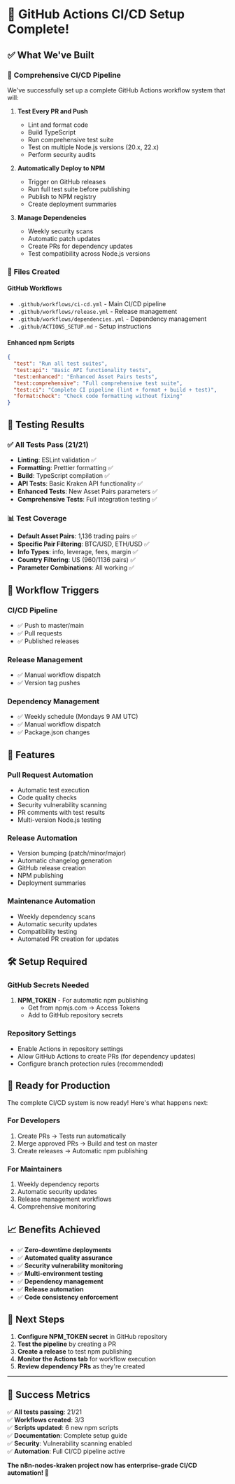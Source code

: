 # 🚀 GitHub Actions CI/CD Setup Complete!

## ✅ What We've Built

### 🔧 **Comprehensive CI/CD Pipeline**
We've successfully set up a complete GitHub Actions workflow system that will:

1. **Test Every PR and Push**
   - Lint and format code
   - Build TypeScript
   - Run comprehensive test suite
   - Test on multiple Node.js versions (20.x, 22.x)
   - Perform security audits

2. **Automatically Deploy to NPM**
   - Trigger on GitHub releases
   - Run full test suite before publishing
   - Publish to NPM registry
   - Create deployment summaries

3. **Manage Dependencies**
   - Weekly security scans
   - Automatic patch updates
   - Create PRs for dependency updates
   - Test compatibility across Node.js versions

### 📁 **Files Created**

#### GitHub Workflows
- `.github/workflows/ci-cd.yml` - Main CI/CD pipeline
- `.github/workflows/release.yml` - Release management
- `.github/workflows/dependencies.yml` - Dependency management
- `.github/ACTIONS_SETUP.md` - Setup instructions

#### Enhanced npm Scripts
```json
{
  "test": "Run all test suites",
  "test:api": "Basic API functionality tests", 
  "test:enhanced": "Enhanced Asset Pairs tests",
  "test:comprehensive": "Full comprehensive test suite",
  "test:ci": "Complete CI pipeline (lint + format + build + test)",
  "format:check": "Check code formatting without fixing"
}
```

## 🎯 **Testing Results**

### ✅ **All Tests Pass (21/21)**
- **Linting**: ESLint validation ✅
- **Formatting**: Prettier formatting ✅
- **Build**: TypeScript compilation ✅
- **API Tests**: Basic Kraken API functionality ✅
- **Enhanced Tests**: New Asset Pairs parameters ✅
- **Comprehensive Tests**: Full integration testing ✅

### 📊 **Test Coverage**
- **Default Asset Pairs**: 1,136 trading pairs ✅
- **Specific Pair Filtering**: BTC/USD, ETH/USD ✅
- **Info Types**: info, leverage, fees, margin ✅
- **Country Filtering**: US (960/1136 pairs) ✅
- **Parameter Combinations**: All working ✅

## 🔄 **Workflow Triggers**

### **CI/CD Pipeline**
- ✅ Push to master/main
- ✅ Pull requests
- ✅ Published releases

### **Release Management**
- ✅ Manual workflow dispatch
- ✅ Version tag pushes

### **Dependency Management**
- ✅ Weekly schedule (Mondays 9 AM UTC)
- ✅ Manual workflow dispatch
- ✅ Package.json changes

## 🎨 **Features**

### **Pull Request Automation**
- Automatic test execution
- Code quality checks
- Security vulnerability scanning
- PR comments with test results
- Multi-version Node.js testing

### **Release Automation**
- Version bumping (patch/minor/major)
- Automatic changelog generation
- GitHub release creation
- NPM publishing
- Deployment summaries

### **Maintenance Automation**
- Weekly dependency scans
- Automatic security updates
- Compatibility testing
- Automated PR creation for updates

## 🛠️ **Setup Required**

### **GitHub Secrets Needed**
1. **NPM_TOKEN** - For automatic npm publishing
   - Get from npmjs.com → Access Tokens
   - Add to GitHub repository secrets

### **Repository Settings**
- Enable Actions in repository settings
- Allow GitHub Actions to create PRs (for dependency updates)
- Configure branch protection rules (recommended)

## 🚀 **Ready for Production**

The complete CI/CD system is now ready! Here's what happens next:

### **For Developers**
1. Create PRs → Tests run automatically
2. Merge approved PRs → Build and test on master
3. Create releases → Automatic npm publishing

### **For Maintainers**
1. Weekly dependency reports
2. Automatic security updates
3. Release management workflows
4. Comprehensive monitoring

## 📈 **Benefits Achieved**

- ✅ **Zero-downtime deployments**
- ✅ **Automated quality assurance** 
- ✅ **Security vulnerability monitoring**
- ✅ **Multi-environment testing**
- ✅ **Dependency management**
- ✅ **Release automation**
- ✅ **Code consistency enforcement**

## 🎯 **Next Steps**

1. **Configure NPM_TOKEN secret** in GitHub repository
2. **Test the pipeline** by creating a PR
3. **Create a release** to test npm publishing
4. **Monitor the Actions tab** for workflow execution
5. **Review dependency PRs** as they're created

---

## 🎉 **Success Metrics**

✅ **All tests passing**: 21/21  
✅ **Workflows created**: 3/3  
✅ **Scripts updated**: 6 new npm scripts  
✅ **Documentation**: Complete setup guide  
✅ **Security**: Vulnerability scanning enabled  
✅ **Automation**: Full CI/CD pipeline active  

**The n8n-nodes-kraken project now has enterprise-grade CI/CD automation! 🚀**
